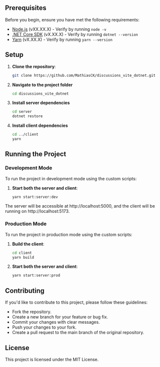 ## Prerequisites

Before you begin, ensure you have met the following requirements:

- [Node.js](https://nodejs.org/) (vXX.XX.X) - Verify by running `node -v`
- [.NET Core SDK](https://dotnet.microsoft.com/download) (vX.XX.X) - Verify by running `dotnet --version`
- [Yarn](https://classic.yarnpkg.com/en/docs/install) (vX.XX.X) - Verify by running `yarn --version`

## Setup

1. **Clone the repository**:

   ```bash
   git clone https://github.com/MathiasCK/discussions_vite_dotnet.git
   ```

2. **Navigate to the project folder**

   ```bash
   cd discussions_vite_dotnet
   ```

3. **Install server dependencies**

   ```bash
   cd server
   dotnet restore
   ```

4. **Install client dependencies**

   ```bash
   cd ../client
   yarn
   ```

## Running the Project

### Development Mode

To run the project in development mode using the custom scripts:

1. **Start both the server and client**:

   ```bash
   yarn start:server:dev
   ```

The server will be accessible at http://localhost:5000, and the client will be running on http://localhost:5173.

### Production Mode

To run the project in production mode using the custom scripts:

1. **Build the client**:

   ```bash
   cd client
   yarn build
   ```

2. **Start both the server and client**:

   ```bash
   yarn start:server:prod
   ```

## Contributing

If you'd like to contribute to this project, please follow these guidelines:

- Fork the repository.
- Create a new branch for your feature or bug fix.
- Commit your changes with clear messages.
- Push your changes to your fork.
- Create a pull request to the main branch of the original repository.

## License

This project is licensed under the MIT License.
